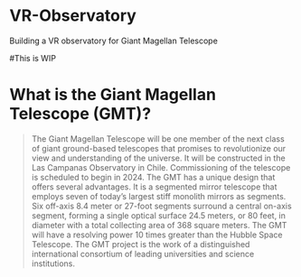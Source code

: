 # VR-Observatory
Building a VR observatory for Giant Magellan Telescope

#This is WIP


# What is the Giant Magellan Telescope (GMT)?
>The Giant Magellan Telescope will be one member of the next class of giant ground-based telescopes that promises to revolutionize our view and understanding of the universe. It will be constructed in the Las Campanas Observatory in Chile. Commissioning of the telescope is scheduled to begin in 2024.
>The GMT has a unique design that offers several advantages. It is a segmented mirror telescope that employs seven of today’s largest stiff monolith mirrors as segments. Six off-axis 8.4 meter or 27-foot segments surround a central on-axis segment, forming a single optical surface 24.5 meters, or 80 feet, in diameter with a total collecting area of 368 square meters. The GMT will have a resolving power 10 times greater than the Hubble Space Telescope. The GMT project is the work of a distinguished international consortium of leading universities and science institutions.
